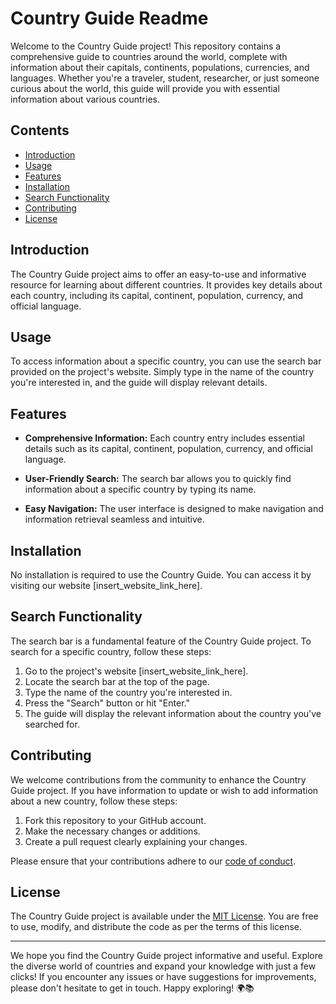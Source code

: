 # Country Guide Readme

Welcome to the Country Guide project! This repository contains a comprehensive guide to countries around the world, complete with information about their capitals, continents, populations, currencies, and languages. Whether you're a traveler, student, researcher, or just someone curious about the world, this guide will provide you with essential information about various countries.

## Contents

- [Introduction](#introduction)
- [Usage](#usage)
- [Features](#features)
- [Installation](#installation)
- [Search Functionality](#search-functionality)
- [Contributing](#contributing)
- [License](#license)

## Introduction

The Country Guide project aims to offer an easy-to-use and informative resource for learning about different countries. It provides key details about each country, including its capital, continent, population, currency, and official language.

## Usage

To access information about a specific country, you can use the search bar provided on the project's website. Simply type in the name of the country you're interested in, and the guide will display relevant details.

## Features

- **Comprehensive Information:** Each country entry includes essential details such as its capital, continent, population, currency, and official language.

- **User-Friendly Search:** The search bar allows you to quickly find information about a specific country by typing its name.

- **Easy Navigation:** The user interface is designed to make navigation and information retrieval seamless and intuitive.

## Installation

No installation is required to use the Country Guide. You can access it by visiting our website [insert_website_link_here].

## Search Functionality

The search bar is a fundamental feature of the Country Guide project. To search for a specific country, follow these steps:

1. Go to the project's website [insert_website_link_here].
2. Locate the search bar at the top of the page.
3. Type the name of the country you're interested in.
4. Press the "Search" button or hit "Enter."
5. The guide will display the relevant information about the country you've searched for.

## Contributing

We welcome contributions from the community to enhance the Country Guide project. If you have information to update or wish to add information about a new country, follow these steps:

1. Fork this repository to your GitHub account.
2. Make the necessary changes or additions.
3. Create a pull request clearly explaining your changes.

Please ensure that your contributions adhere to our [code of conduct](CODE_OF_CONDUCT.md).

## License

The Country Guide project is available under the [MIT License](LICENSE). You are free to use, modify, and distribute the code as per the terms of this license.

---

We hope you find the Country Guide project informative and useful. Explore the diverse world of countries and expand your knowledge with just a few clicks! If you encounter any issues or have suggestions for improvements, please don't hesitate to get in touch. Happy exploring! 🌍📚
